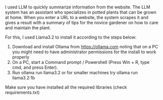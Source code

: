 I used LLM to quickly summarize information from the website.
The LLM system has an assistant who specializes in potted plants that can be grown at home.
When you enter a URL to a website, the system scrapes it and gives a result with a summary of tips for the novice gardener on how to care and maintain the plant.

For this, I used Llama3.2 to install it according to the steps below:

1. Download and install Ollama from https://ollama.com noting that on a PC you might need to have administrator permissions for the install to work properly
2. On a PC, start a Command prompt / Powershell (Press Win + R, type cmd, and press Enter).
3. Run ollama run llama3.2 or for smaller machines try ollama run llama3.2:1b

Make sure you have installed all the required libraries (check requirements.txt)
